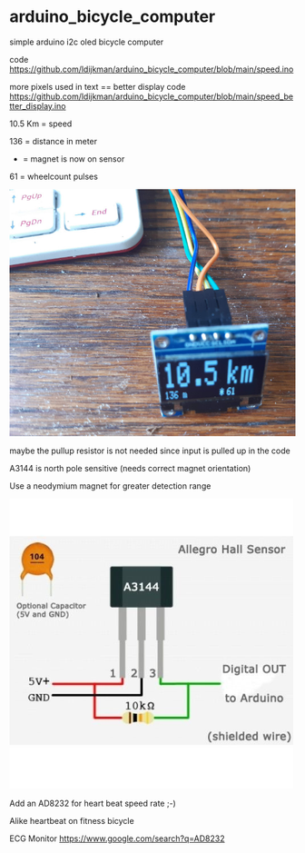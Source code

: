 # arduino_bicycle_computer
simple arduino i2c oled bicycle computer

code https://github.com/ldijkman/arduino_bicycle_computer/blob/main/speed.ino

more pixels used in text == better display
code https://github.com/ldijkman/arduino_bicycle_computer/blob/main/speed_better_display.ino

10.5 Km = speed

136 = distance in meter 

* = magnet is now on sensor

61 = wheelcount pulses

<img src="https://github.com/ldijkman/arduino_bicycle_computer/blob/main/oled_speed.jpg">

maybe the pullup resistor is not needed since input is pulled up in the code

A3144 is north pole sensitive (needs correct magnet orientation)

Use a neodymium magnet for greater detection range

<img src="https://github.com/ldijkman/arduino_bicycle_computer/blob/main/A3144_hall_effect.jpg">


Add an AD8232 for heart beat speed rate ;-)

Alike heartbeat on fitness  bicycle 

ECG Monitor https://www.google.com/search?q=AD8232
